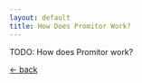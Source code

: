 ```yaml
---
layout: default
title: How Does Promitor Work?
---
```


TODO: How does Promitor work?

[&larr; back](/)

